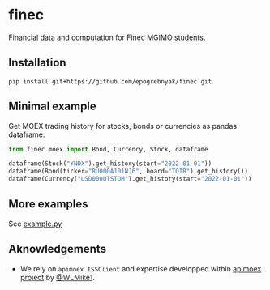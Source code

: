 # finec

Financial data and computation for Finec MGIMO students.


## Installation

```console
pip install git+https://github.com/epogrebnyak/finec.git
```

## Minimal example

Get MOEX trading history for stocks, bonds or currencies as pandas dataframe:

```python
from finec.moex import Bond, Currency, Stock, dataframe

dataframe(Stock("YNDX").get_history(start="2022-01-01"))
dataframe(Bond(ticker="RU000A101NJ6", board="TQIR").get_history())
dataframe(Currency("USD000UTSTOM").get_history(start="2022-01-01"))
```

## More examples

See [example.py](example.py)


## Aknowledgements

- We rely on `apimoex.ISSClient` and expertise developped within [apimoex project](https://github.com/WLM1ke/apimoex) by [@WLMike1](https://github.com/WLM1ke).


